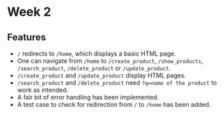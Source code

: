 # Week 2

## Features

- `/` redirects to `/home`, which displays a basic HTML page.
- One can navigate from `/home` to `/create_product`, `/show_products`, `/search_product`, `/delete_product` or `/update_product`.
- `/create_product` and `/update_product` display HTML pages.
- `/search_product` and `/delete_product` need `?q=name of the product` to work as intended.
- A fair bit of error handling has been implemented.
- A test case to check for redirection from `/` to `/home` has been added.
